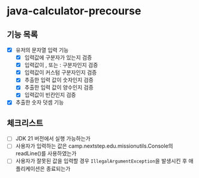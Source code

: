 # java-calculator-precourse

## 기능 목록
- [x] 유저의 문자열 입력 기능
  - [x] 입력값에 구분자가 있는지 검증
  - [x] 입력값이 , 또는 : 구분자인지 검증
  - [x] 입력값이 커스텀 구분자인지 검증
  - [x] 추출한 입력 값이 숫자인지 검증 
  - [x] 추출한 입력 값이 양수인지 검증
  - [x] 입력값이 빈칸인지 검증
- [x] 추출한 숫자 덧셈 기능

## 체크리스트
- [ ] JDK 21 버전에서 실행 가능하는가
- [ ] 사용자가 입력하는 값은 camp.nextstep.edu.missionutils.Console의 readLine()를 사용하였는가
- [ ] 사용자가 잘못된 값을 입력할 경우 `IllegalArgumentException`을 발생시킨 후 애플리케이션은 종료되는가